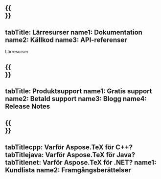 ﻿---
translation: true
deploy: false
---

{{<section learningresources>}}
---
tabTitle: Lärresurser
name1: Dokumentation
name2: Källkod
name3: API-referenser
---

Lärresurser

{{<section support>}}
---
tabTitle: Produktsupport
name1: Gratis support
name2: Betald support
name3: Blogg
name4: Release Notes
---

{{<section why>}}
---
tabTitlecpp: Varför Aspose.TeX för C++?
tabTitlejava: Varför Aspose.TeX för Java?
tabTitlenet: Varför Aspose.TeX för .NET?
name1: Kundlista
name2: Framgångsberättelser
---




